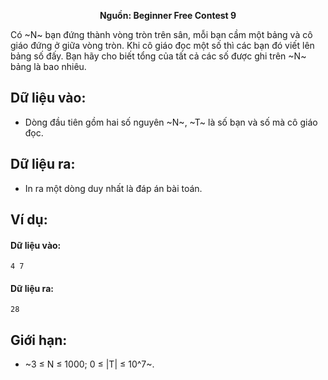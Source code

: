 **<center>Nguồn: Beginner Free Contest 9</center>**

Có ~N~ bạn đứng thành vòng tròn trên sân, mỗi bạn cầm một bảng và cô giáo đứng ở giữa vòng tròn. Khi cô giáo đọc một số thì các bạn đó viết lên bảng số đấy. Bạn hãy cho biết tổng của tất cả các số được ghi trên ~N~ bảng là bao nhiêu.

## Dữ liệu vào:
- Dòng đầu tiên gồm hai số nguyên ~N~, ~T~ là số bạn và số mà cô giáo đọc.

## Dữ liệu ra:
- In ra một dòng duy nhất là đáp án bài toán.

## Ví dụ:
#### Dữ liệu vào:
```
4 7
```

#### Dữ liệu ra:
```
28
```

## Giới hạn:
- ~3 ≤ N ≤ 1000; 0 ≤ |T| ≤ 10^7~.